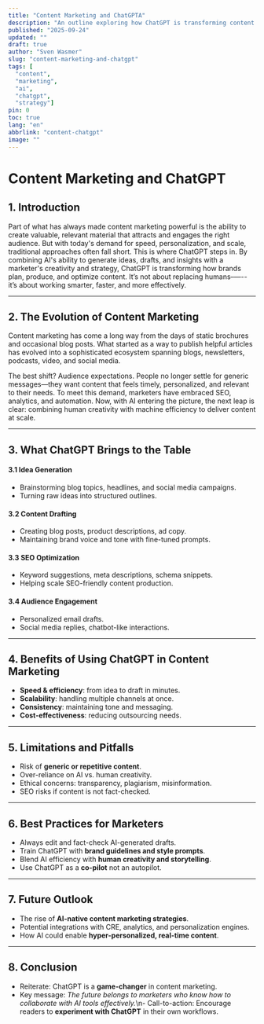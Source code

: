 ```yaml
---
title: "Content Marketing and ChatGPTA"
description: "An outline exploring how ChatGPT is transforming content marketing."
published: "2025-09-24"
updated: ""
draft: true
author: "Sven Wasmer"
slug: "content-marketing-and-chatgpt"
tags: [
  "content",
  "marketing",
  "ai",
  "chatgpt",
  "strategy"]
pin: 0
toc: true
lang: "en"
abbrlink: "content-chatgpt"
image: ""
---
```


# Content Marketing and ChatGPT

## 1. Introduction

Part of what has always made content marketing powerful is the ability to create valuable, relevant material that attracts and engages the right audience. But with today's demand for speed, personalization, and scale, traditional approaches often fall short. This is where ChatGPT steps in. By combining AI's ability to generate ideas, drafts, and insights with a marketer's creativity and strategy, ChatGPT is transforming how brands plan, produce, and optimize content. It’s not about replacing humans&ndash;&mdash;--it’s about working smarter, faster, and more effectively.

---

## 2. The Evolution of Content Marketing

Content marketing has come a long way from the days of static brochures and occasional blog posts. What started as a way to publish helpful articles has evolved into a sophisticated ecosystem spanning blogs, newsletters, podcasts, video, and social media.  

The best shift? Audience expectations. People no longer settle for generic messages—they want content that feels timely, personalized, and relevant to their needs. To meet this demand, marketers have embraced SEO, analytics, and automation. Now, with AI entering the picture, the next leap is clear: combining human creativity with machine efficiency to deliver content at scale.  

---

## 3. What ChatGPT Brings to the Table
#### 3.1 Idea Generation
- Brainstorming blog topics, headlines, and social media campaigns.  
- Turning raw ideas into structured outlines.  

#### 3.2 Content Drafting
- Creating blog posts, product descriptions, ad copy.  
- Maintaining brand voice and tone with fine-tuned prompts.  

#### 3.3 SEO Optimization
- Keyword suggestions, meta descriptions, schema snippets.  
- Helping scale SEO-friendly content production.  

#### 3.4 Audience Engagement
- Personalized email drafts.  
- Social media replies, chatbot-like interactions.  

---

## 4. Benefits of Using ChatGPT in Content Marketing
- **Speed & efficiency**: from idea to draft in minutes.  
- **Scalability**: handling multiple channels at once.  
- **Consistency**: maintaining tone and messaging.  
- **Cost-effectiveness**: reducing outsourcing needs.  

---

## 5. Limitations and Pitfalls
- Risk of **generic or repetitive content**.  
- Over-reliance on AI vs. human creativity.  
- Ethical concerns: transparency, plagiarism, misinformation.  
- SEO risks if content is not fact-checked.  

---

## 6. Best Practices for Marketers
- Always edit and fact-check AI-generated drafts.  
- Train ChatGPT with **brand guidelines and style prompts**.  
- Blend AI efficiency with **human creativity and storytelling**.  
- Use ChatGPT as a **co-pilot** not an autopilot.  

---

## 7. Future Outlook
- The rise of **AI-native content marketing strategies**.  
- Potential integrations with CRE, analytics, and personalization engines.  
- How AI could enable **hyper-personalized, real-time content**.  

---

## 8. Conclusion
- Reiterate: ChatGPT is a **game-changer** in content marketing.  
- Key message: *The future belongs to marketers who know how to collaborate with AI tools effectively.*\n- Call-to-action: Encourage readers to **experiment with ChatGPT** in their own workflows.  
